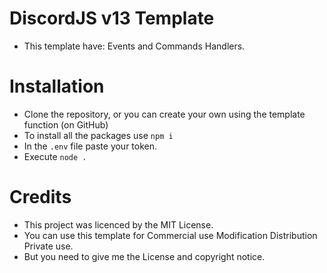 # DiscordJS v13 Template

- This template have: Events and Commands Handlers.

# Installation
- Clone the repository, or you can create your own using the template function (on GitHub)
- To install all the packages use `npm i`
- In the `.env` file paste your token.
- Execute `node .`

# Credits

- This project was licenced by the MIT License.
- You can use this template for Commercial use Modification Distribution Private use.
- But you need to give me the License and copyright notice.
